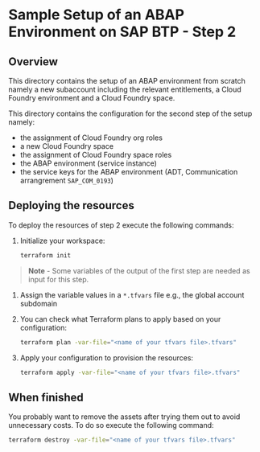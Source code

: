# Sample Setup of an ABAP Environment on SAP BTP - Step 2

## Overview

This directory contains the setup of an ABAP environment from scratch namely a new subaccount including the relevant entitlements, a Cloud Foundry environment and a Cloud Foundry space. 

This directory contains the configuration for the second step of the setup namely:

- the assignment of Cloud Foundry org roles
- a new Cloud Foundry space
- the assignment of Cloud Foundry space roles
- the ABAP environment (service instance)
- the service keys for the ABAP environment (ADT, Communication arrangrement `SAP_COM_0193`)   

## Deploying the resources

To deploy the resources of step 2 execute the following commands:

1. Initialize your workspace:

   ```bash
   terraform init
   ```

> **Note** - Some variables of the output of the first step are needed as input for this step.

1. Assign the variable values in a `*.tfvars` file e.g., the global account subdomain

1. You can check what Terraform plans to apply based on your configuration:

   ```bash
   terraform plan -var-file="<name of your tfvars file>.tfvars" 
   ```

1. Apply your configuration to provision the resources:

   ```bash
   terraform apply -var-file="<name of your tfvars file>.tfvars"
   ```


## When finished

You probably want to remove the assets after trying them out to avoid unnecessary costs. To do so execute the following command:

```bash
terraform destroy -var-file="<name of your tfvars file>.tfvars"
```
